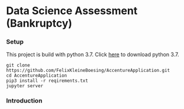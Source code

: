# Data Science Assessment (Bankruptcy)

### Setup

This project is build with python 3.7. Click [here](https://www.python.org/downloads/release/python-370/) to download python 3.7.

```
git clone https://github.com/FelixKleineBoesing/AccentureApplication.git
cd AccentureApplication
pip3 install -r reqirements.txt
jupyter server
```

### Introduction

